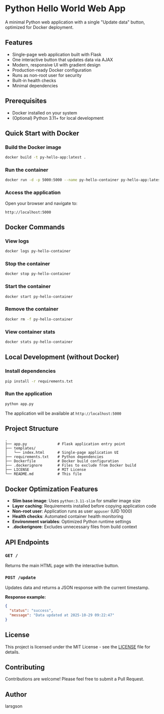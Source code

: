 # Python Hello World Web App

A minimal Python web application with a single "Update data" button, optimized for Docker deployment.

## Features

- Single-page web application built with Flask
- One interactive button that updates data via AJAX
- Modern, responsive UI with gradient design
- Production-ready Docker configuration
- Runs as non-root user for security
- Built-in health checks
- Minimal dependencies

## Prerequisites

- Docker installed on your system
- (Optional) Python 3.11+ for local development

## Quick Start with Docker

### Build the Docker image

```bash
docker build -t py-hello-app:latest .
```

### Run the container

```bash
docker run -d -p 5000:5000 --name py-hello-container py-hello-app:latest
```

### Access the application

Open your browser and navigate to:
```
http://localhost:5000
```

## Docker Commands

### View logs
```bash
docker logs py-hello-container
```

### Stop the container
```bash
docker stop py-hello-container
```

### Start the container
```bash
docker start py-hello-container
```

### Remove the container
```bash
docker rm -f py-hello-container
```

### View container stats
```bash
docker stats py-hello-container
```

## Local Development (without Docker)

### Install dependencies

```bash
pip install -r requirements.txt
```

### Run the application

```bash
python app.py
```

The application will be available at `http://localhost:5000`

## Project Structure

```
.
├── app.py              # Flask application entry point
├── templates/
│   └── index.html      # Single-page application UI
├── requirements.txt    # Python dependencies
├── Dockerfile          # Docker build configuration
├── .dockerignore       # Files to exclude from Docker build
├── LICENSE             # MIT License
└── README.md           # This file
```

## Docker Optimization Features

- **Slim base image**: Uses `python:3.11-slim` for smaller image size
- **Layer caching**: Requirements installed before copying application code
- **Non-root user**: Application runs as user `appuser` (UID 1000)
- **Health checks**: Automated container health monitoring
- **Environment variables**: Optimized Python runtime settings
- **.dockerignore**: Excludes unnecessary files from build context

## API Endpoints

### `GET /`
Returns the main HTML page with the interactive button.

### `POST /update`
Updates data and returns a JSON response with the current timestamp.

**Response example:**
```json
{
  "status": "success",
  "message": "Data updated at 2025-10-29 09:22:47"
}
```

## License

This project is licensed under the MIT License - see the [LICENSE](LICENSE) file for details.

## Contributing

Contributions are welcome! Please feel free to submit a Pull Request.

## Author

larsgson

